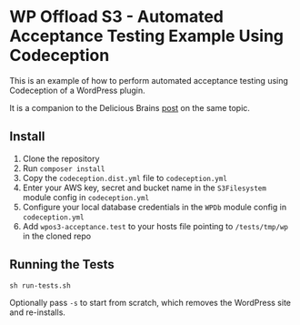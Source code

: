 # WP Offload S3 - Automated Acceptance Testing Example Using Codeception

This is an example of how to perform automated acceptance testing using Codeception of a WordPress plugin.

It is a companion to the Delicious Brains [post](https://deliciousbrains.com/?p=15941) on the same topic.

## Install

1. Clone the repository
1. Run `composer install`
1. Copy the `codeception.dist.yml` file to `codeception.yml`
1. Enter your AWS key, secret and bucket name in the `S3Filesystem` module config in `codeception.yml`
1. Configure your local database credentials in the `WPDb` module config in `codeception.yml`
1. Add `wpos3-acceptance.test` to your hosts file pointing to `/tests/tmp/wp` in the cloned repo

## Running the Tests

`sh run-tests.sh`

Optionally pass `-s` to start from scratch, which removes the WordPress site and re-installs.